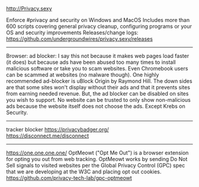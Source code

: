 http://Privacy.sexy

Enforce #privacy and security on Windows and MacOS
Includes more than 600 scripts covering general privacy cleanup, configuring programs or your OS and security improvements
Releases/change logs: https://github.com/undergroundwires/privacy.sexy/releases

----------------------------------------------


Browser:
ad blocker:
I say this not because it makes web pages load faster (it does) but because ads have been abused too many times to install 
malicious software or take you to scam websites. Even Chromebook users can be scammed at websites (no malware though). 
One highly recommended ad-blocker is uBlock Origin by Raymond Hill.
The down sides are that some sites won't display without their ads and that it prevents sites from earning needed revenue. But, the ad blocker can be disabled on sites you wish to support. No website can be trusted to only show non-malicious ads because the website itself does not choose the ads. Except Krebs on Security.

----------------------------------------------

tracker blocker
https://privacybadger.org/
https://disconnect.me/disconnect

----------------------------------------------


https://one.one.one.one/
OptMeowt ("Opt Me Out") is a browser extension for opting you out from web tracking. OptMeowt works by sending Do Not Sell signals to visited websites per the Global Privacy Control (GPC) spec that we are developing at the W3C and placing opt out cookies.
https://github.com/privacy-tech-lab/gpc-optmeowt

